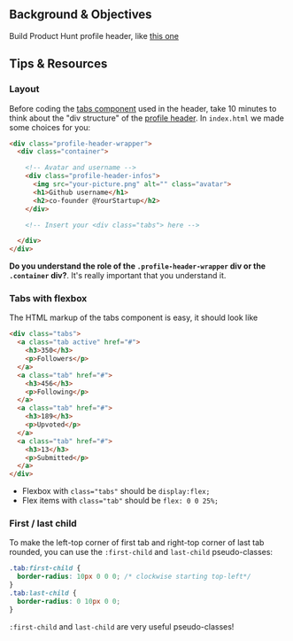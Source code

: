## Background & Objectives

Build Product Hunt profile header, like [this one](http://lewagon.github.io/html-css-challenges/11-profile-with-tabs/)


## Tips & Resources

### Layout

Before coding the [tabs component](http://lewagon.github.io/ui-components/#tabs) used in the header, take 10 minutes to think about the "div structure" of the [profile header](http://lewagon.github.io/html-css-challenges/11-profile-with-tabs/). In `index.html` we made some choices for you:


```html
<div class="profile-header-wrapper">
  <div class="container">

    <!-- Avatar and username -->
    <div class="profile-header-infos">
      <img src="your-picture.png" alt="" class="avatar">
      <h1>Github username</h1>
      <h2>co-founder @YourStartup</h2>
    </div>

    <!-- Insert your <div class="tabs"> here -->

  </div>
</div>
```

**Do you understand the role of the `.profile-header-wrapper` div or the `.container` div?**. It's really important that you understand it.


### Tabs with flexbox

The HTML markup of the tabs component is easy, it should look like

```html
<div class="tabs">
  <a class="tab active" href="#">
    <h3>350</h3>
    <p>Followers</p>
  </a>
  <a class="tab" href="#">
    <h3>456</h3>
    <p>Following</p>
  </a>
  <a class="tab" href="#">
    <h3>189</h3>
    <p>Upvoted</p>
  </a>
  <a class="tab" href="#">
    <h3>13</h3>
    <p>Submitted</p>
  </a>
</div>
```

- Flexbox with `class="tabs"` should be `display:flex;`
- Flex items with `class="tab"` should be `flex: 0 0 25%;`

### First / last child

To make the left-top corner of first tab and right-top corner of last tab rounded, you can use the `:first-child` and `last-child` pseudo-classes:

```css
.tab:first-child {
  border-radius: 10px 0 0 0; /* clockwise starting top-left*/
}
.tab:last-child {
  border-radius: 0 10px 0 0;
}
```

`:first-child` and `last-child` are very useful pseudo-classes!
